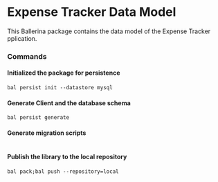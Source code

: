 # Expense Tracker Data Model 
This Ballerina package contains the data model of the Expense Tracker pplication. 

### Commands 
#### Initialized the package for persistence 
```shell
bal persist init --datastore mysql
```

#### Generate Client and the database schema

```shell
bal persist generate
```

#### Generate migration scripts 
```shell

```

#### Publish the library to the local repository 
```shell
bal pack;bal push --repository=local
```